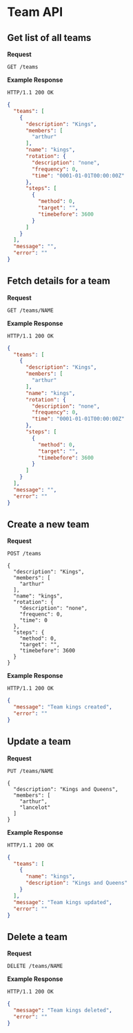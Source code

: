 # Team API

## Get list of all teams
**Request**
```
GET /teams
```

**Example Response**
```
HTTP/1.1 200 OK
```
```json
{
  "teams": [
    {
      "description": "Kings", 
      "members": [
        "arthur"
      ], 
      "name": "kings", 
      "rotation": {
        "description": "none", 
        "frequency": 0, 
        "time": "0001-01-01T00:00:00Z"
      }, 
      "steps": [
        {
          "method": 0, 
          "target": "", 
          "timebefore": 3600
        }
      ]
    }
  ],
  "message": "",
  "error": ""
}
```

## Fetch details for a team
**Request**
```
GET /teams/NAME
```

**Example Response**
```
HTTP/1.1 200 OK
```
```json
{
  "teams": [
    {
      "description": "Kings", 
      "members": [
        "arthur"
      ], 
      "name": "kings", 
      "rotation": {
        "description": "none", 
        "frequency": 0, 
        "time": "0001-01-01T00:00:00Z"
      }, 
      "steps": [
        {
          "method": 0, 
          "target": "", 
          "timebefore": 3600
        }
      ]
    }
  ],
  "message": "",
  "error": ""
}
```

## Create a new team
**Request**
```
POST /teams

{
  "description": "Kings", 
  "members": [
    "arthur"
  ], 
  "name": "kings", 
  "rotation": {
    "description": "none", 
    "frequenc": 0, 
    "time": 0
  }, 
  "steps": {
    "method": 0, 
    "target": "", 
    "timebefore": 3600
  }
}
```

**Example Response**
```
HTTP/1.1 200 OK
```
```json
{
  "message": "Team kings created",
  "error": ""
}
```

## Update a team
**Request**
```
PUT /teams/NAME

{
  "description": "Kings and Queens",
  "members": [
    "arthur",
    "lancelot"
  ]
}
```

**Example Response**
```
HTTP/1.1 200 OK
```
```json
{
  "teams": [
    {
      "name": "kings",
      "description": "Kings and Queens"
    }
  ],
  "message": "Team kings updated",
  "error": ""
}
```

## Delete a team
**Request**
```
DELETE /teams/NAME
```

**Example Response**
```
HTTP/1.1 200 OK
```
```json
{
  "message": "Team kings deleted",
  "error": ""
}
```

